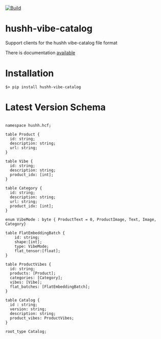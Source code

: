 [![Build](https://github.com/hushh-labs/hushh-vibe-catalog-reader/actions/workflows/main.yml/badge.svg)](https://github.com/hushh-labs/hushh-vibe-catalog-reader/actions/workflows/main.yml)
# hushh-vibe-catalog
Support clients for the hushh vibe-catalog file format

There is documentation [available](https://hushh-labs.github.io/hushh-vibe-catalog-reader/reference)


# Installation
```python3
$> pip install hushh-vibe-catalog

```

# Latest Version Schema
```flatbuffer

namespace hushh.hcf;

table Product {
  id: string;
  description: string;
  url: string;
}

table Vibe {
  id: string;
  description: string;
  product_idx: [int];
}

table Category {
  id: string;
  description: string;
  url: string;
  product_idx: [int];
}

enum VibeMode : byte { ProductText = 0, ProductImage, Text, Image, Category}

table FlatEmbeddingBatch {
    id: string;
    shape:[int];
    type: VibeMode;
    flat_tensor:[float];
}

table ProductVibes {
  id: string;
  products: [Product];
  categories: [Category];
  vibes: [Vibe];
  flat_batches: [FlatEmbeddingBatch];
}

table Catalog {
  id : string;
  version: string;
  description: string;
  product_vibes: ProductVibes;
}

root_type Catalog;
```
